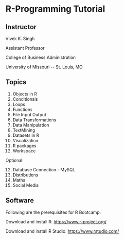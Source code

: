 # R-Programming Tutorial

## Instructor

Vivek K. Singh

Assistant Professor

College of Business Administration

University of Missouri -- St. Louis, MO


## Topics

1. Objects in R
2. Conditionals
3. Loops	
4. Functions
5. File Input Output
6. Data Transformations
7. Data Manipulation
8. TextMining	
9. Datasets in R
10. Visualization	
11. R packages
12. Workspace

Optional 	

12. Database Connection - MySQL
13. Distributions
14. Maths	
15. Social Media

## Software

Following are the prerequisites for R Bootcamp:

Download and install R: https://www.r-project.org/

Download and install R Studio: https://www.rstudio.com/



